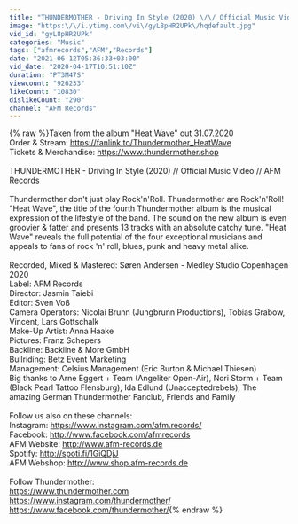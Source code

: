 ```yaml
---
title: "THUNDERMOTHER - Driving In Style (2020) \/\/ Official Music Video \/\/ AFM Records"
image: "https:\/\/i.ytimg.com\/vi\/gyL8pHR2UPk\/hqdefault.jpg"
vid_id: "gyL8pHR2UPk"
categories: "Music"
tags: ["afmrecords","AFM","Records"]
date: "2021-06-12T05:36:33+03:00"
vid_date: "2020-04-17T10:51:10Z"
duration: "PT3M47S"
viewcount: "926233"
likeCount: "10830"
dislikeCount: "290"
channel: "AFM Records"
---
```

{% raw %}Taken from the album &quot;Heat Wave&quot; out 31.07.2020<br />Order &amp; Stream: <a rel="nofollow" target="blank" href="https://fanlink.to/Thundermother_HeatWave">https://fanlink.to/Thundermother_HeatWave</a><br />Tickets &amp; Merchandise: <a rel="nofollow" target="blank" href="https://www.thundermother.shop">https://www.thundermother.shop</a><br /><br />THUNDERMOTHER - Driving In Style (2020) // Official Music Video // AFM Records<br /><br />Thundermother don't just play Rock'n'Roll. Thundermother are Rock'n'Roll!<br />&quot;Heat Wave&quot;, the title of the fourth Thundermother album is the musical expression of the lifestyle of the band. The sound on the new album is even groovier &amp; fatter and presents 13 tracks with an absolute catchy tune. &quot;Heat Wave&quot; reveals the full potential of the four exceptional musicians and appeals to fans of rock 'n' roll, blues, punk and heavy metal alike.<br /><br />Recorded, Mixed &amp; Mastered: Søren Andersen - Medley Studio Copenhagen 2020<br />Label: AFM Records<br />Director: Jasmin Taiebi<br />Editor: Sven Voß<br />Camera Operators: Nicolai Brunn (Jungbrunn Productions), Tobias Grabow, Vincent, Lars Gottschalk<br />Make-Up Artist: Anna Haake<br />Pictures: Franz Schepers<br />Backline: Backline &amp; More GmbH<br />Bullriding: Betz Event Marketing<br />Management: Celsius Management (Eric Burton &amp; Michael Thiesen)<br />Big thanks to Arne Eggert + Team (Angeliter Open-Air), Nori Storm + Team (Black Pearl Tattoo Flensburg), Ida Edlund (Unacceptedrebels), The amazing German Thundermother Fanclub, Friends and Family<br /><br />Follow us also on these channels:<br />Instagram: <a rel="nofollow" target="blank" href="https://www.instagram.com/afm.records/">https://www.instagram.com/afm.records/</a><br />Facebook: <a rel="nofollow" target="blank" href="http://www.facebook.com/afmrecords">http://www.facebook.com/afmrecords</a> <br />AFM Website: <a rel="nofollow" target="blank" href="http://www.afm-records.de">http://www.afm-records.de</a> <br />Spotify: <a rel="nofollow" target="blank" href="http://spoti.fi/1GiQDjJ">http://spoti.fi/1GiQDjJ</a> <br />AFM Webshop: <a rel="nofollow" target="blank" href="http://www.shop.afm-records.de">http://www.shop.afm-records.de</a> <br /><br />Follow Thundermother:<br /><a rel="nofollow" target="blank" href="https://www.thundermother.com">https://www.thundermother.com</a><br /><a rel="nofollow" target="blank" href="https://www.instagram.com/thundermother/">https://www.instagram.com/thundermother/</a><br /><a rel="nofollow" target="blank" href="https://www.facebook.com/thundermother/">https://www.facebook.com/thundermother/</a>{% endraw %}
